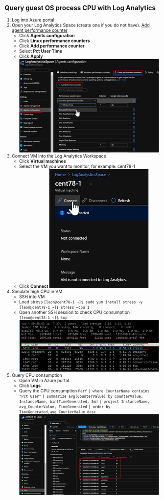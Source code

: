 ## Query guest OS process CPU with Log Analytics

1. Log into Azure portal
2. Open your Log Analytics Space (create one if you do not have). [Add agent performance counter](https://docs.microsoft.com/en-us/azure/azure-monitor/agents/data-sources-performance-counters)
    - Click **Agents configuration**
    - Click **Linux performance counters**
    - Click **Add performance counter**
    - Select **Pct User Time**
    - Click **Apply**
    ![image](../images/AgentConfiguration.jpg)
3. Connect VM into the Log Analytics Workspace
    - Click **Virtual machines**
    - Select the VM you want to monitor, for example: cent78-1
    - Click **Connect**
    ![image](../images/ConnectWorkspace.jpg)
4. Simulate high CPU in VM
    - SSH into VM
    - Load stress
    `[leon@cent78-1 ~]$ sudo yum install stress -y`
    `[leon@cent78-1 ~]$ stress –cpu 1`
    - Open another SSH session to check CPU consumption
    `[leon@cent78-1 ~]$ top`
    ![image](../images/StressCPU.jpg)
5. Query CPU consumption
    - Open VM in Azure portal
    - Click **Logs**
    - Query the CPU consumption
        `Perf`
        `| where CounterName contains "Pct User"`
        `| summarize avg(CounterValue) by CounterValue, InstanceName, bin(TimeGenerated, 5m)`
        `| project InstanceName, avg_CounterValue, TimeGenerated`
        `| order by TimeGenerated,avg_CounterValue desc`
    ![image](../images/QueryCPUConsumption.jpg)



